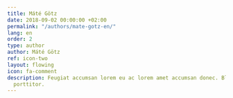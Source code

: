 ```yaml
---
title: Máté Götz
date: 2018-09-02 00:00:00 +02:00
permalink: "/authors/mate-gotz-en/"
lang: en
order: 2
type: author
author: Máté Götz
ref: icon-two
layout: flowing
icon: fa-comment
description: Feugiat accumsan lorem eu ac lorem amet accumsan donec. Blandit orci
  porttitor.
---
```


